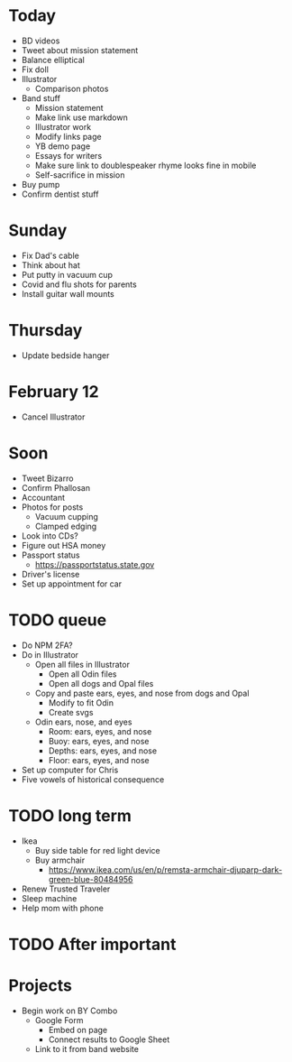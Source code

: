# Today
* BD videos
* Tweet about mission statement
* Balance elliptical
* Fix doll
* Illustrator
    * Comparison photos
* Band stuff
    * Mission statement
    * Make link use markdown
    * Illustrator work
    * Modify links page
    * YB demo page
    * Essays for writers
    * Make sure link to doublespeaker rhyme looks fine in mobile
    * Self-sacrifice in mission
* Buy pump
* Confirm dentist stuff

# Sunday
* Fix Dad's cable
* Think about hat
* Put putty in vacuum cup
* Covid and flu shots for parents
* Install guitar wall mounts

# Thursday
* Update bedside hanger

# February 12
* Cancel Illustrator

# Soon
* Tweet Bizarro
* Confirm Phallosan
* Accountant
* Photos for posts
    * Vacuum cupping
    * Clamped edging
* Look into CDs?
* Figure out HSA money
* Passport status
    * https://passportstatus.state.gov
* Driver's license
* Set up appointment for car

# TODO queue
* Do NPM 2FA?
* Do in Illustrator
    * Open all files in Illustrator
        * Open all Odin files
        * Open all dogs and Opal files
    * Copy and paste ears, eyes, and nose from dogs and Opal
        * Modify to fit Odin
        * Create svgs
    * Odin ears, nose, and eyes
        * Room: ears, eyes, and nose
        * Buoy: ears, eyes, and nose
        * Depths: ears, eyes, and nose
        * Floor: ears, eyes, and nose
* Set up computer for Chris
* Five vowels of historical consequence

# TODO long term
* Ikea
    * Buy side table for red light device
    * Buy armchair
        * https://www.ikea.com/us/en/p/remsta-armchair-djuparp-dark-green-blue-80484956
* Renew Trusted Traveler
* Sleep machine
* Help mom with phone

# TODO After important
<!-- * Didi past ending
    * Make sketch to scan
        * Photo scrapbook
    * Implement -->
<!-- * My 100,000th Dream
    * Create Illustrator file
    * Add dream final presence
    * Design and draw dream final -->

# Projects
* Begin work on BY Combo
    * Google Form
        * Embed on page
        * Connect results to Google Sheet
    * Link to it from band website